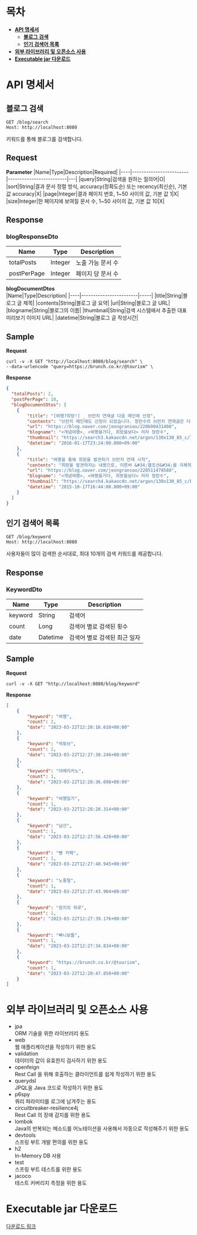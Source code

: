 # 목차
* **[API 명세서](#api-명세서)**
  * **[블로그 검색](#블로그-검색)**
  * **[인기 검색어 목록](#인기-검색어-목록)**
* **[외부 라이브러리 및 오픈소스 사용](#외부-라이브러리-및-오픈소스-사용)**
* **[Executable jar 다운로드](#executable-jar-다운로드)**
# API 명세서
## 블로그 검색
```
GET /blog/search
Host: http://localhost:8080
```
키워드를 통해 블로그를 검색합니다.

## Request
__Parameter__
|Name|Type|Description|Required|
|----|------------------------|-------------------------|---|
|query|String|검색을 원하는 질의어|O|
|sort|String|결과 문서 정렬 방식, accuracy(정확도순) 또는 recency(최신순), 기본 값 accuracy|X|
|page|Integer|결과 페이지 번호, 1~50 사이의 값, 기본 값 1|X|
|size|Integer|한 페이지에 보여질 문서 수, 1~50 사이의 값, 기본 값 10|X|

## Response
### blogResponseDto
|Name|Type|Description|
|----|------------------------|-----|
|totalPosts|Integer|노출 가능 문서 수|
|postPerPage|Integer|페이지 당 문서 수|

__blogDocumentDtos__   
|Name|Type|Description|
|----|------------------------|-----|
|title|String|블로그 글 제목|
|contents|String|블로그 글 요약|
|url|String|블로그 글 URL|
|blogname|String|블로그의 이름|
|thumbnail|String|검색 시스템에서 추출한 대표 미리보기 이미지 URL|
|datetime|String|블로그 글 작성시간|

## Sample
__Request__   
```
curl -v -X GET "http://localhost:8080/blog/search" \
--data-urlencode "query=https://brunch.co.kr/@tourism" \
```
__Response__   
```json
{
  "totalPosts": 2,
  "postPerPage": 10,
  "blogDocumentDtos": [
    {
        "title": "[여행?희망!] _ 브런치 연재글 다음 메인에 선정",
        "contents": "브런치 메인에도 선정이 되었습니다. 정란수의 브런치 연재글은 다음의 링크에서 보실 수 있습니다~ 브런치 내 제 글을 보시려면 다음의 링크를 따라가주세요 ^^ <b>https://brunch.co.kr/@tourism</b> 정란수의 브런치 여행다니면서 일하는 &#34;한량&#34;! &lt;개념여행&gt; 저자이면서, 관광개발 컨설팅을 하고 돌아다님 www.tourism.re.kr...",
        "url": "https://blog.naver.com/jeongransoo/220600431408",
        "blogname": "<개념여행>, <여행을가다, 희망을보다> 저자 정란수",
        "thumbnail": "https://search3.kakaocdn.net/argon/130x130_85_c/7dtORyQIlj3",
        "datetime": "2016-01-17T23:24:00.000+09:00"
    },
    {
        "title": "여행을 통해 희망을 발견하기 브런치 연재 시작",
        "contents": "희망을 발견하자는 내용으로, 이른바 &#34;헬조선&#34;을 극복하기 위해 여행에서 만난 다양한 이야기를 풀어나가려 합니다. 링크는 다음과 같습니다 ^^ <b>https://brunch.co.kr/@tourism</b> 정란수의 브런치 여행다니면서 일하는 &#34;한량&#34;! &lt;개념여행&gt;이라는 책을 펴냈다가 출판사에 미안하게 되어버림. brunch.co.kr 아마도 이 블로그...",
        "url": "https://blog.naver.com/jeongransoo/220511478588",
        "blogname": "<개념여행>, <여행을가다, 희망을보다> 저자 정란수",
        "thumbnail": "https://search4.kakaocdn.net/argon/130x130_85_c/EvscfrxMzLn",
        "datetime": "2015-10-17T16:44:00.000+09:00"
    }
  ]
}
```

## 인기 검색어 목록
```
GET /blog/keyword
Host: http://localhost:8080
```
사용자들이 많이 검색한 순서대로, 최대 10개의 검색 키워드를 제공합니다.

## Response
### KeywordDto
|Name|Type|Description|
|----|------------------------|-----|
|keyword|String|검색어|
|count|Long|검색어 별로 검색된 횟수|
|date|Datetime|검색어 별로 검색된 최근 일자|

## Sample
__Request__   
```
curl -v -X GET "http://localhost:8080/blog/keyword"
```
__Response__   
```json
[
    {
        "keyword": "여행",
        "count": 2,
        "date": "2023-03-22T12:28:16.610+00:00"
    },
    {
        "keyword": "곽튜브",
        "count": 2,
        "date": "2023-03-22T12:27:30.246+00:00"
    },
    {
        "keyword": "아메리카노",
        "count": 1,
        "date": "2023-03-22T12:28:36.698+00:00"
    },
    {
        "keyword": "여행일기",
        "count": 1,
        "date": "2023-03-22T12:28:20.314+00:00"
    },
    {
        "keyword": "남산",
        "count": 1,
        "date": "2023-03-22T12:27:56.420+00:00"
    },
    {
        "keyword": "빵 카페",
        "count": 1,
        "date": "2023-03-22T12:27:48.945+00:00"
    },
    {
        "keyword": "노홍철",
        "count": 1,
        "date": "2023-03-22T12:27:43.904+00:00"
    },
    {
        "keyword": "원지의 하루",
        "count": 1,
        "date": "2023-03-22T12:27:39.176+00:00"
    },
    {
        "keyword": "빠니보틀",
        "count": 1,
        "date": "2023-03-22T12:27:34.834+00:00"
    },
    {
        "keyword": "https://brunch.co.kr/@tourism",
        "count": 1,
        "date": "2023-03-22T12:20:47.850+00:00"
    }
]
```

# 외부 라이브러리 및 오픈소스 사용
- jpa   
ORM 기술을 위한 라이브러리 용도
- web   
웹 애플리케이션을 작성하기 위한 용도
- validation     
데이터의 값이 유효한지 검사하기 위한 용도
- openfeign   
Rest Call 을 위해 호출하는 클라이언트를 쉽게 작성하기 위한 용도
- querydsl   
JPQL을 Java 코드로 작성하기 위한 용도
- p6spy    
쿼리 파라미터를 로그에 남겨주는 용도 
- circuitbreaker-resilience4j   
Rest Call 의 장애 감지를 위한 용도
- lombok   
Java의 반복되는 메소드를 어노테이션을 사용해서 자동으로 작성해주기 위한 용도
- devtools   
스프링 부트 개발 편의를 위한 용도
- h2   
In-Memory DB 사용
- test   
스프링 부트 테스트를 위한 용도
- jacoco   
테스트 커버리지 측정을 위한 용도

# Executable jar 다운로드
[다운로드 링크](https://github.com/haeyonghahn/blogSearch/blob/master/executable/blogSearch-1.0-SNAPSHOT.jar?raw=true)
